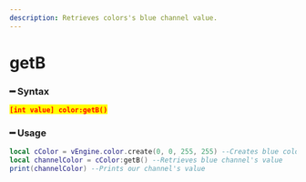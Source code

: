 ```yaml
---
description: Retrieves colors's blue channel value.
---
```


# getB

### ━ Syntax

<mark style="color:red;">**`[int value] color:getB()`**</mark>

### ━ Usage

```lua
local cColor = vEngine.color.create(0, 0, 255, 255) --Creates blue color
local channelColor = cColor:getB() --Retrieves blue channel's value
print(channelColor) --Prints our channel's value
```
